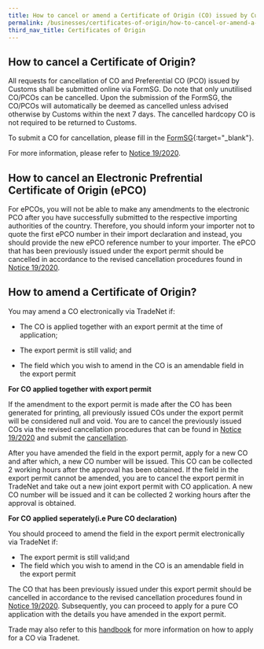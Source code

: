 ```yaml
---
title: How to cancel or amend a Certificate of Origin (CO) issued by Customs
permalink: /businesses/certificates-of-origin/how-to-cancel-or-amend-a-co
third_nav_title: Certificates of Origin
---
```


## How to cancel a Certificate of Origin?

All requests for cancellation of CO and Preferential CO (PCO) issued by Customs shall be submitted online via FormSG. Do note that only unutilised CO/PCOs can be cancelled. Upon the submission of the FormSG, the CO/PCOs will automatically be deemed as cancelled unless advised otherwise by Customs within the next 7 days. The cancelled hardcopy CO is not required to be returned to Customs.

To submit a CO for cancellation, please fill in the [FormSG](https://go.gov.sg/cancellationofco){:target="_blank"}.

For more information, please refer to [Notice 19/2020](/news-and-media/notices/2020-12-31-N.pdf).


## How to cancel an Electronic Prefrential Certificate of Origin (ePCO)

For ePCOs, you will not be able to make any amendments to the electronic PCO after you have successfully submitted to the respective importing authorities of the country. Therefore, you should inform your importer not to quote the first ePCO number in their import declaration and instead, you should provide the new ePCO reference number to your importer. The ePCO that has been previously issued under the export permit should be cancelled in accordance to the revised cancellation procedures found in [Notice 19/2020](/news-and-media/notices/2020-12-31-N.pdf).

## How to amend a Certificate of Origin?

You may amend a CO electronically via TradeNet if:

-   The CO is applied together with an export permit at the time of application;
    
-   The export permit is still valid; and
    
-   The field which you wish to amend in the CO is an amendable field in the export permit
    
**For CO applied together with export permit**

If the amendment to the export permit is made after the CO has been generated for printing, all previously issued COs under the export permit will be considered null and void. You are to cancel the previously issued COs via the revised cancellation procedures that can be found in [Notice 19/2020](/news-and-media/notices/2020-12-31-N.pdf) and submit the [cancellation](https://www.go.gov.sg/cancellationofco). 

After you have amended the field in the export permit, apply for a new CO and after which, a new CO number will be issued. This CO can be collected 2 working hours after the approval has been obtained. If the field in the export permit cannot be amended, you are to cancel the export permit in TradeNet and take out a new joint export permit with CO application. A new CO number will be issued and it can be collected 2 working hours after the approval is obtained. 

**For CO applied seperately(i.e Pure CO declaration)**

You should proceed to amend the field in the export permit electronically via TradeNet if:

-   The export permit is still valid;and
-   The field which you wish to amend in the CO is an amendable field in the export permit

The CO that has been previously issued under this export permit should be cancelled in accordance to the revised cancellation procedures found in [Notice 19/2020](/news-and-media/notices/2020-12-31-N.pdf). Subsequently, you can proceed to apply for a pure CO application with the details you have amended in the export permit.

Trade may also refer to this [handbook](/documents/businesses/Handbook_on_the_Application_Procedures_for_a_Certificate_of_Origin_via_TradeNet_and_Related_Administrative_Matters_Jan_2021.pdf) for more information on how to apply for a CO via Tradenet. 

